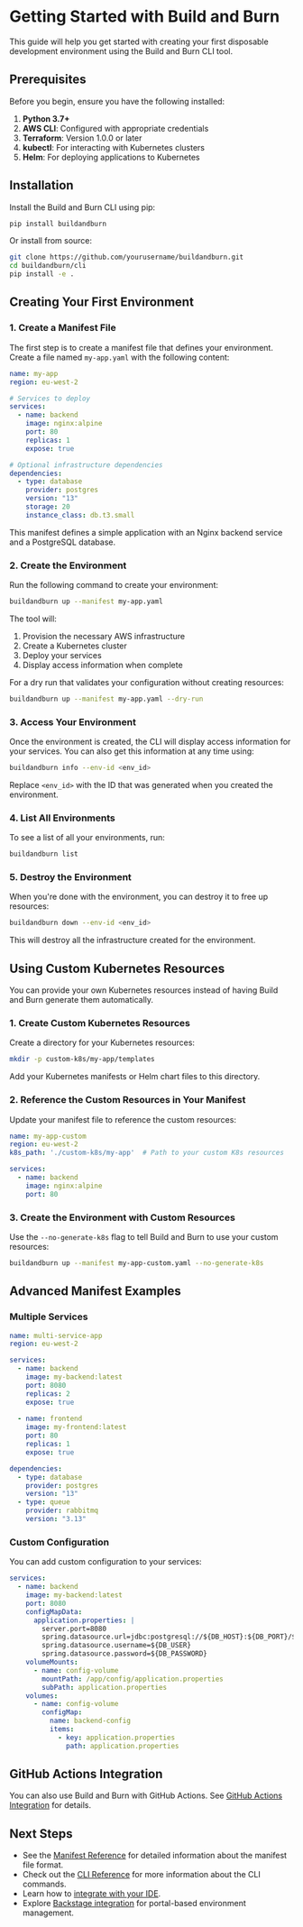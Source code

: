 # Getting Started with Build and Burn

This guide will help you get started with creating your first disposable development environment using the Build and Burn CLI tool.

## Prerequisites

Before you begin, ensure you have the following installed:

1. **Python 3.7+**
2. **AWS CLI**: Configured with appropriate credentials
3. **Terraform**: Version 1.0.0 or later
4. **kubectl**: For interacting with Kubernetes clusters
5. **Helm**: For deploying applications to Kubernetes

## Installation

Install the Build and Burn CLI using pip:

```bash
pip install buildandburn
```

Or install from source:

```bash
git clone https://github.com/yourusername/buildandburn.git
cd buildandburn/cli
pip install -e .
```

## Creating Your First Environment

### 1. Create a Manifest File

The first step is to create a manifest file that defines your environment. Create a file named `my-app.yaml` with the following content:

```yaml
name: my-app
region: eu-west-2

# Services to deploy
services:
  - name: backend
    image: nginx:alpine
    port: 80
    replicas: 1
    expose: true

# Optional infrastructure dependencies
dependencies:
  - type: database
    provider: postgres
    version: "13"
    storage: 20
    instance_class: db.t3.small
```

This manifest defines a simple application with an Nginx backend service and a PostgreSQL database.

### 2. Create the Environment

Run the following command to create your environment:

```bash
buildandburn up --manifest my-app.yaml
```

The tool will:
1. Provision the necessary AWS infrastructure
2. Create a Kubernetes cluster
3. Deploy your services
4. Display access information when complete

For a dry run that validates your configuration without creating resources:

```bash
buildandburn up --manifest my-app.yaml --dry-run
```

### 3. Access Your Environment

Once the environment is created, the CLI will display access information for your services. You can also get this information at any time using:

```bash
buildandburn info --env-id <env_id>
```

Replace `<env_id>` with the ID that was generated when you created the environment.

### 4. List All Environments

To see a list of all your environments, run:

```bash
buildandburn list
```

### 5. Destroy the Environment

When you're done with the environment, you can destroy it to free up resources:

```bash
buildandburn down --env-id <env_id>
```

This will destroy all the infrastructure created for the environment.

## Using Custom Kubernetes Resources

You can provide your own Kubernetes resources instead of having Build and Burn generate them automatically.

### 1. Create Custom Kubernetes Resources

Create a directory for your Kubernetes resources:

```bash
mkdir -p custom-k8s/my-app/templates
```

Add your Kubernetes manifests or Helm chart files to this directory.

### 2. Reference the Custom Resources in Your Manifest

Update your manifest file to reference the custom resources:

```yaml
name: my-app-custom
region: eu-west-2
k8s_path: './custom-k8s/my-app'  # Path to your custom K8s resources

services:
  - name: backend
    image: nginx:alpine
    port: 80
```

### 3. Create the Environment with Custom Resources

Use the `--no-generate-k8s` flag to tell Build and Burn to use your custom resources:

```bash
buildandburn up --manifest my-app-custom.yaml --no-generate-k8s
```

## Advanced Manifest Examples

### Multiple Services

```yaml
name: multi-service-app
region: eu-west-2

services:
  - name: backend
    image: my-backend:latest
    port: 8080
    replicas: 2
    expose: true
  
  - name: frontend
    image: my-frontend:latest
    port: 80
    replicas: 1
    expose: true

dependencies:
  - type: database
    provider: postgres
    version: "13"
  - type: queue
    provider: rabbitmq
    version: "3.13"
```

### Custom Configuration

You can add custom configuration to your services:

```yaml
services:
  - name: backend
    image: my-backend:latest
    port: 8080
    configMapData:
      application.properties: |
        server.port=8080
        spring.datasource.url=jdbc:postgresql://${DB_HOST}:${DB_PORT}/${DB_NAME}
        spring.datasource.username=${DB_USER}
        spring.datasource.password=${DB_PASSWORD}
    volumeMounts:
      - name: config-volume
        mountPath: /app/config/application.properties
        subPath: application.properties
    volumes:
      - name: config-volume
        configMap:
          name: backend-config
          items:
            - key: application.properties
              path: application.properties
```

## GitHub Actions Integration

You can also use Build and Burn with GitHub Actions. See [GitHub Actions Integration](./auto-deploy.md) for details.

## Next Steps

- See the [Manifest Reference](./manifest-reference.md) for detailed information about the manifest file format.
- Check out the [CLI Reference](./cli-reference.md) for more information about the CLI commands.
- Learn how to [integrate with your IDE](./ide-plugins/README.md).
- Explore [Backstage integration](./backstage/README.md) for portal-based environment management. 